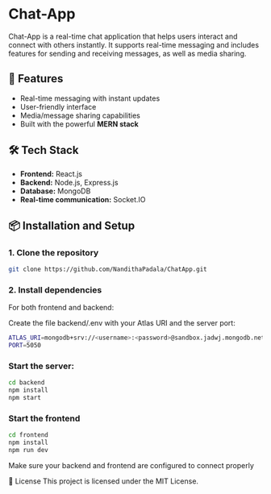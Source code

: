 # Chat-App

Chat-App is a real-time chat application that helps users interact and connect with others instantly. It supports real-time messaging and includes features for sending and receiving messages, as well as media sharing.

## 🚀 Features

- Real-time messaging with instant updates
- User-friendly interface
- Media/message sharing capabilities
- Built with the powerful **MERN stack**

## 🛠 Tech Stack

- **Frontend:** React.js
- **Backend:** Node.js, Express.js
- **Database:** MongoDB
- **Real-time communication:** Socket.IO

## 📦 Installation and Setup

### 1. Clone the repository
```bash
git clone https://github.com/NandithaPadala/ChatApp.git
```
### 2. Install dependencies
For both frontend and backend:

Create the file backend/.env with your Atlas URI and the server port:
```bash
ATLAS_URI=mongodb+srv://<username>:<password>@sandbox.jadwj.mongodb.net/
PORT=5050
```
### Start the server:

```bash
cd backend
npm install
npm start
````
### Start the frontend
```bash
cd frontend
npm install
npm run dev
```
Make sure your backend and frontend are configured to connect properly

📄 License
This project is licensed under the MIT License.

